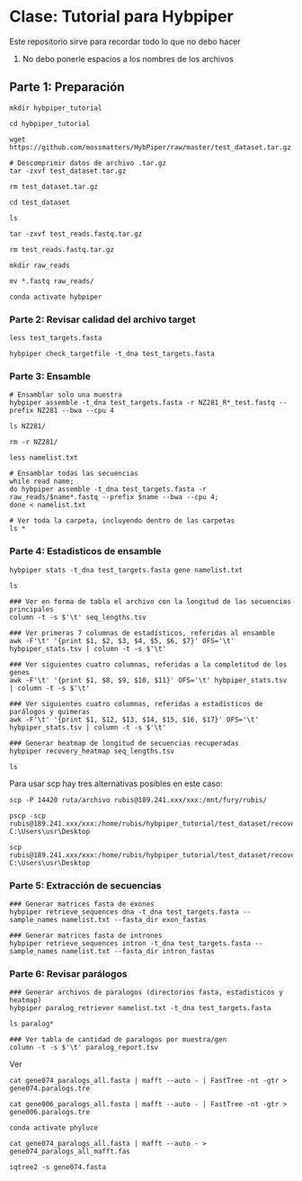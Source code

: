 
# Clase: Tutorial para Hybpiper
Este repositorio sirve para recordar todo lo que no debo hacer

1. No debo ponerle espacios a los nombres de los archivos

## Parte 1: Preparación
```
mkdir hybpiper_tutorial
```

```
cd hybpiper_tutorial
```

```
wget https://github.com/mossmatters/HybPiper/raw/master/test_dataset.tar.gz
```

```
# Descomprimir datos de archivo .tar.gz
tar -zxvf test_dataset.tar.gz
```

```
rm test_dataset.tar.gz
```

```
cd test_dataset
```

```
ls
```

```
tar -zxvf test_reads.fastq.tar.gz
```

```
rm test_reads.fastq.tar.gz
```

```
mkdir raw_reads
```

```
mv *.fastq raw_reads/
```

```
conda activate hybpiper
```

### Parte 2: Revisar calidad del archivo target
```
less test_targets.fasta
```
```
hybpiper check_targetfile -t_dna test_targets.fasta
```

### Parte 3: Ensamble
```
# Ensamblar solo una muestra
hybpiper assemble -t_dna test_targets.fasta -r NZ281_R*_test.fastq --prefix NZ281 --bwa --cpu 4
```

```
ls NZ281/
```

```
rm -r NZ281/
```

```
less namelist.txt
```

```
# Ensamblar todas las secuencias
while read name;
do hybpiper assemble -t_dna test_targets.fasta -r raw_reads/$name*.fastq --prefix $name --bwa --cpu 4;
done < namelist.txt
```


```
# Ver toda la carpeta, incluyendo dentro de las carpetas
ls *
```


### Parte 4: Estadisticos de ensamble

```
hybpiper stats -t_dna test_targets.fasta gene namelist.txt
```

```
ls
```


```
### Ver en forma de tabla el archivo con la longitud de las secuencias principales
column -t -s $'\t' seq_lengths.tsv
```


```
### Ver primeras 7 columnas de estadísticos, referidas al ensamble
awk -F'\t' '{print $1, $2, $3, $4, $5, $6, $7}' OFS='\t' hybpiper_stats.tsv | column -t -s $'\t'
```

```
### Ver siguientes cuatro columnas, referidas a la completitud de los genes
awk -F'\t' '{print $1, $8, $9, $10, $11}' OFS='\t' hybpiper_stats.tsv | column -t -s $'\t'
```


```
### Ver siguientes cuatro columnas, referidas a estadísticos de parálogos y quimeras
awk -F'\t' '{print $1, $12, $13, $14, $15, $16, $17}' OFS='\t' hybpiper_stats.tsv | column -t -s $'\t'
```

```
### Generar heatmap de longitud de secuencias recuperadas
hybpiper recovery_heatmap seq_lengths.tsv
```

```
ls
```


Para usar scp hay tres alternativas posibles en este caso:

```
scp -P 14420 ruta/archivo rubis@189.241.xxx/xxx:/mnt/fury/rubis/
```

```
pscp -scp  rubis@189.241.xxx/xxx:/home/rubis/hybpiper_tutorial/test_dataset/recovery_heatmap.png C:\Users\usr\Desktop
```

```
scp rubis@189.241.xxx/xxx:/home/rubis/hybpiper_tutorial/test_dataset/recovery_heatmap.png C:\Users\usr\Desktop
```


### Parte 5: Extracción de secuencias

```
### Generar matrices fasta de exones
hybpiper retrieve_sequences dna -t_dna test_targets.fasta --sample_names namelist.txt --fasta_dir exon_fastas
```


```
### Generar matrices fasta de intrones
hybpiper retrieve_sequences intron -t_dna test_targets.fasta --sample_names namelist.txt --fasta_dir intron_fastas
```

### Parte 6: Revisar parálogos

```
### Generar archivos de paralogos (directorios fasta, estadisticos y heatmap)
hybpiper paralog_retriever namelist.txt -t_dna test_targets.fasta
```

```
ls paralog*
```



```
### Ver tabla de cantidad de paralogos por muestra/gen
column -t -s $'\t' paralog_report.tsv
```

Ver 

```
cat gene074_paralogs_all.fasta | mafft --auto - | FastTree -nt -gtr > gene074.paralogs.tre
```
```
cat gene006_paralogs_all.fasta | mafft --auto - | FastTree -nt -gtr > gene006.paralogs.tre
```

```
conda activate phyluce 
```

```
cat gene074_paralogs_all.fasta | mafft --auto - > gene074_paralogs_all_mafft.fas
```
```
iqtree2 -s gene074.fasta
```
